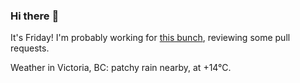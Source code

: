 ### Hi there :wave:

It's Friday! I'm probably working for [this bunch](https://github.com/kohofinancial), reviewing some pull requests.

Weather in Victoria, BC: patchy rain nearby, at +14°C.
